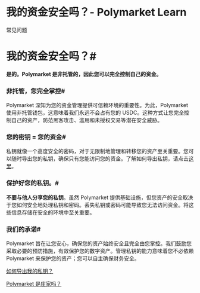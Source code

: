 # 我的资金安全吗？- Polymarket Learn

常见问题

# 我的资金安全吗？#

**是的。Polymarket 是非托管的，因此您可以完全控制自己的资金。**

### 非托管，您完全掌控#

Polymarket 深知为您的资金管理提供可信赖环境的重要性。为此，Polymarket 使用非托管钱包，这意味着我们永远不会占有您的 USDC。这种方式让您完全控制自己的资产，防范黑客攻击、滥用和未授权交易等潜在安全威胁。

### 您的密钥 = 您的资金#

私钥就像一个高度安全的密码，对于无限制地管理和转移您的资产至关重要。您可以随时导出您的私钥，确保只有您能访问您的资金。了解如何导出私钥，请点击[这里](/docs/guides/FAQ/how-to-export-private-key)。

### 保护好您的私钥。#

**不要与他人分享您的私钥**。虽然 Polymarket 提供基础设施，但您资产的安全取决于您如何安全地处理私钥和密码。丢失私钥或密码可能导致您无法访问资金。将这些信息存储在安全的环境中至关重要。

### 我们的承诺#

Polymarket 旨在让您安心，确保您的资产始终安全且完全由您掌控。我们鼓励您采取必要的预防措施，有效保护您的数字资产。管理私钥的能力意味着您不必依赖 Polymarket 来保护您的资产；您可以自主确保财务安全。

[如何导出我的私钥？](/docs/guides/FAQ/how-to-export-private-key/)

[Polymarket 是庄家吗？](/docs/guides/FAQ/is-polymarket-the-house/)

[](https://x.com/polymarket)[](https://discord.gg/polymarket)[](https://github.com/polymarket)

[](https://github.com/polymarket/learn/blob/main/pages/docs/guides/FAQ/is-my-money-safe.mdx)
